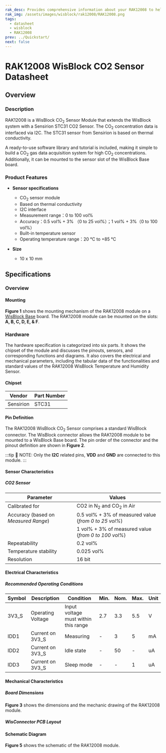 ```yaml
---
rak_desc: Provides comprehensive information about your RAK12008 to help you use it. This information includes technical specifications, characteristics, and requirements, and it also discusses the device components.
rak_img: /assets/images/wisblock/rak12008/RAK12008.png
tags:
  - datasheet
  - wisblock
  - RAK12008
prev: ../Quickstart/
next: false
---
```


# RAK12008 WisBlock CO2 Sensor Datasheet

## Overview

<rk-img
  src="/assets/images/wisblock/rak12008/datasheet/RAK12008_front_back.png"
  width="50%"
  caption="RAK12008 WisBlock Sensor"
/>

### Description

RAK12008 is a WisBlock CO<sub>2</sub> Sensor Module that extends the WisBlock system with a Sensirion STC31 CO2 Sensor. The CO<sub>2</sub> concentration data is interfaced via I2C. The STC31 sensor from Sensirion is based on thermal conductivity.

A ready-to-use software library and tutorial is included, making it simple to build a CO<sub>2</sub> gas data acquisition system for high CO<sub>2</sub> concentrations. Additionally, it can be mounted to the sensor slot of the WisBlock Base board.

### Product Features

* **Sensor specifications**
    *  CO<sub>2</sub> sensor module
    *  Based on thermal conductivity
    *  I2C interface
    *  Measurement range：0 to 100 vol%
    *  Accuracy：0.5 vol% + 3% （0 to 25 vol%）；1 vol% + 3%（0 to 100 vol%）
    *  Built-in temperature sensor
    *  Operating temperature range：20&nbsp;°C to +85&nbsp;°C

* **Size**
    * 10 x 10&nbsp;mm

## Specifications

### Overview

#### Mounting

**Figure 1** shows the mounting mechanism of the RAK12008 module on a [WisBlock Base](https://docs.rakwireless.com/Product-Categories/WisBlock/#wisblock-base) board. The RAK12008 module can be mounted on the slots: **A, B, C, D, E, & F**.

<rk-img
  src="/assets/images/wisblock/rak12008/datasheet/RAK19xx_mounting.png"
  width="50%"
  caption="RAK12008 WisBlock Sensor Mounting"
/>

### Hardware

The hardware specification is categorized into six parts. It shows the chipset of the module and discusses the pinouts, sensors, and corresponding functions and diagrams. It also covers the electrical and mechanical parameters, including the tabular data of the functionalities and standard values of the RAK12008 WisBlock Temperature and Humidity Sensor.


#### Chipset
| Vendor    | Part Number |
| --------- | ----------- |
| Sensirion | STC31       |

#### Pin Definition

The RAK12008 WisBlock CO<sub>2</sub> Sensor comprises a standard WisBlock connector. The WisBlock connector allows the RAK12008 module to be mounted to a WisBlock Base board. The pin order of the connector and the pinout definition are shown in **Figure 2**.

<rk-img
  src="/assets/images/wisblock/rak12008/datasheet/RAK12008_pinout.png"
  width="40%"
  caption="RAK12008 WisBlock Sensor Pinout Diagram"
/>

:::tip 📝 NOTE:
Only the **I2C** related pins, **VDD** and **GND** are connected to this module.
:::

#### Sensor Characteristics

##### CO2 Sensor

| Parameter                            | Values                                                |
| ------------------------------------ | ----------------------------------------------------- |
| Calibrated for                       | CO2 in N<sub>2</sub> and CO<sub>2</sub> in Air        |
| Accuracy (based on *Measured Range*) | 0.5 vol% + 3% of measured value (*from 0 to 25 vol%*) |
|                                      | 1 vol% + 3% of measured value (*from 0 to 100 vol%*)  |
| Repeatability                        | 0.2 vol%                                              |
| Temperature stability                | 0.025 vol%                                            |
| Resolution                           | 16 bit                                                |


#### Electrical Characteristics

##### Recommended Operating Conditions

| Symbol | Description        | Condition                            | Min. | Nom. | Max. | Unit |
| ------ | ------------------ | ------------------------------------ | ---- | ---- | ---- | ---- |
| 3V3_S  | Operating  Voltage | Input voltage must within this range | 2.7  | 3.3  | 5.5  | V    |
| IDD1   | Current on 3V3_S   | Measuring                            | -    | 3    | 5    | mA   |
| IDD2   | Current on 3V3_S   | Idle state                           | -    | 50   | -    | uA   |
| IDD3   | Current on 3V3_S   | Sleep mode                           | -    | -    | 1    | uA   |


#### Mechanical Characteristics

##### Board Dimensions

**Figure 3** shows the dimensions and the mechanic drawing of the RAK12008 module.

<rk-img
  src="/assets/images/wisblock/rak12008/datasheet/RAK19xx_mechanic_drawing.png"
  width="60%"
  caption="RAK12008 WisBlock Sensor Mechanic Drawing"
/>

##### WisConnector PCB Layout

<rk-img
  src="/assets/images/wisblock/rak12008/datasheet/MxxS1003K6M.png"
  width="100%"
  caption="WisConnector PCB footprint and recommendations"
/>


#### Schematic Diagram
**Figure 5** shows the schematic of the RAK12008 module.

<rk-img
  src="/assets/images/wisblock/rak12008/datasheet/rak12008-schematic.png"
  width="100%"
  caption="RAK12008 WisBlock Sensor schematics"
/>

